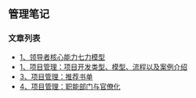 管理笔记
---

### 文章列表

- [1、领导者核心能力七力模型](./contents/1.md)
- [1、项目管理：项目开发类型、模型、流程以及案例介绍](./contents/2.md)
- [3、项目管理：推荐书单](./contents/3.md)
- [4、项目管理：职能部门与官僚化](./contents/4.md)